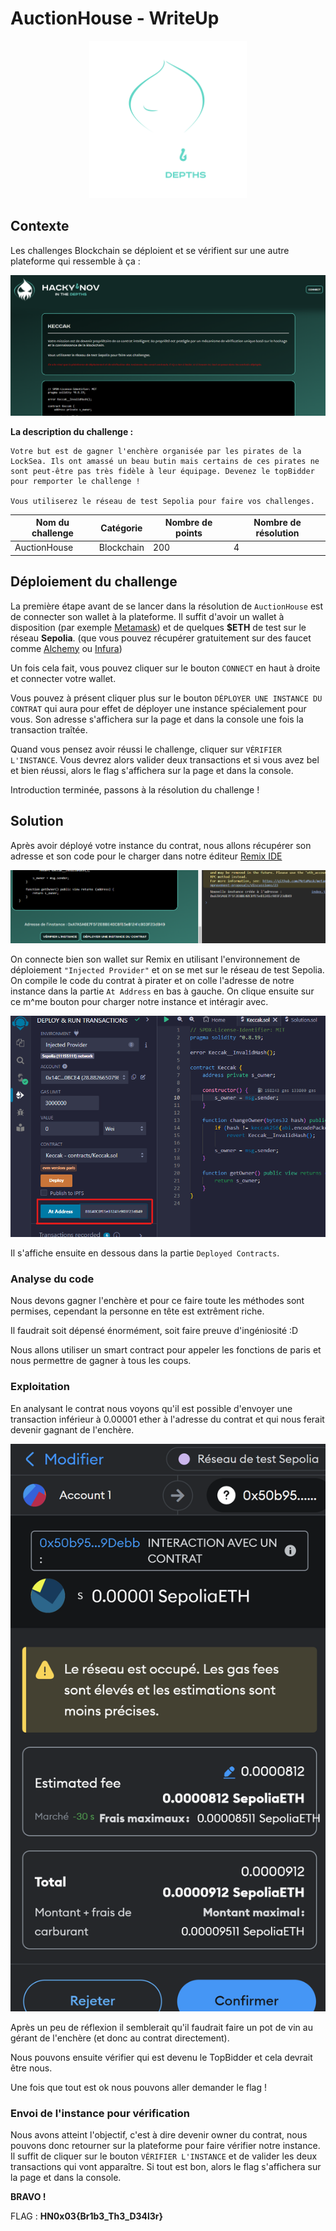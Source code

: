 # AuctionHouse - WriteUp

<div align="center">
  <a href="https://hackynov.fr"><img src="./img/Logo+Texte-Hacky&apos;Nov-Depths-White.svg" alt="Hacky'Nov" width="50%"></a>
</div>

## Contexte

Les challenges Blockchain se déploient et se vérifient sur une autre plateforme qui ressemble à ça :

![Accueil](./img/fond-plateforme.png)

**La description du challenge :**

```
Votre but est de gagner l'enchère organisée par les pirates de la LockSea. Ils ont amassé un beau butin mais certains de ces pirates ne sont peut-être pas très fidèle à leur équipage. Devenez le topBidder pour remporter le challenge !

Vous utiliserez le réseau de test Sepolia pour faire vos challenges.
```

| Nom du challenge | Catégorie  | Nombre de points | Nombre de résolution |
| ---------------- | ---------- | ---------------- | -------------------- |
| AuctionHouse     | Blockchain | 200              | 4                    |

## Déploiement du challenge

La première étape avant de se lancer dans la résolution de `AuctionHouse` est de connecter son wallet à la plateforme. Il suffit d'avoir un wallet à disposition (par exemple <a href="https://metamask.io/">Metamask</a>) et de quelques **$ETH** de test sur le réseau **Sepolia**. (que vous pouvez récupérer gratuitement sur des faucet comme <a href="https://www.alchemy.com/faucets/ethereum-sepolia">Alchemy</a> ou <a href="https://www.infura.io/faucet/sepolia">Infura</a>)

Un fois cela fait, vous pouvez cliquer sur le bouton `CONNECT` en haut à droite et connecter votre wallet.

Vous pouvez à présent cliquer plus sur le bouton `DÉPLOYER UNE INSTANCE DU CONTRAT` qui aura pour effet de déployer une instance spécialement pour vous. Son adresse s'affichera sur la page et dans la console une fois la transaction traîtée.

Quand vous pensez avoir réussi le challenge, cliquer sur `VÉRIFIER L'INSTANCE`. Vous devrez alors valider deux transactions et si vous avez bel et bien réussi, alors le flag s'affichera sur la page et dans la console.

Introduction terminée, passons à la résolution du challenge !

## Solution

Après avoir déployé votre instance du contrat, nous allons récupérer son adresse et son code pour le charger dans notre éditeur <a href="https://remix.ethereum.org/">Remix IDE</a>

![Etape1](./img/Etape1.png)

On connecte bien son wallet sur Remix en utilisant l'environnement de déploiement `"Injected Provider"` et on se met sur le réseau de test Sepolia.
On compile le code du contrat à pirater et on colle l'adresse de notre instance dans la partie `At Address` en bas à gauche. On clique ensuite sur ce m^me bouton pour charger notre instance et intéragir avec.

![Remix1](./img/remix1.png)

Il s'affiche ensuite en dessous dans la partie `Deployed Contracts`.

### Analyse du code

Nous devons gagner l'enchère et pour ce faire toute les méthodes sont permises, cependant la personne en tête est extrêment riche.

Il faudrait soit dépensé énormément, soit faire preuve d'ingéniosité :D

Nous allons utiliser un smart contract pour appeler les fonctions de paris et nous permettre de gagner à tous les coups.

### Exploitation

En analysant le contrat nous voyons qu'il est possible d'envoyer une transaction inférieur à 0.00001 ether à l'adresse du contrat et qui nous ferait devenir gagnant de l'enchère.

![Transaction](./img/Metamask.png)

Après un peu de réflexion il semblerait qu'il faudrait faire un pot de vin au gérant de l'enchère (et donc au contrat directement).

Nous pouvons ensuite vérifier qui est devenu le TopBidder et cela devrait être nous.

Une fois que tout est ok nous pouvons aller demander le flag !

### Envoi de l'instance pour vérification

Nous avons atteint l'objectif, c'est à dire devenir owner du contrat, nous pouvons donc retourner sur la plateforme pour faire vérifier notre instance.
Il suffit de cliquer sur le bouton `VÉRIFIER L'INSTANCE` et de valider les deux transactions qui vont apparaître.
Si tout est bon, alors le flag s'affichera sur la page et dans la console.

**BRAVO !**

FLAG : **HN0x03{Br1b3_Th3_D34l3r}**

